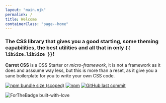 ```yaml
---
layout: "main.njk"
permalink: /
title: Welcome
containerClass: "page--home"
---
```


<div class="center">
  <div class="box" markdown="1">

### The CSS library that gives you a good starting, some theming capabilities, the best utilities and all that in only `{{ libSize.libSize }}`!

  </div>
</div>

<div class="center">

**Carrot CSS** is a CSS Starter or _micro-framework_, it is not a framework as it does and asssume way less, but this is more than a reset, as it give you a sane boilerplate for you to write your own CSS code.

[![npm bundle size (scoped)](https://img.shields.io/bundlephobia/min/carrot-css/0)](https://bundlephobia.com/result?p=carrot-css) [![npm](https://img.shields.io/npm/v/carrot-css)](https://www.npmjs.com/package/carrot-css) [![GitHub last commit](https://img.shields.io/github/last-commit/tomquinonero/carrot-css)](https://github.com/tomquinonero/carrot-css)

![ForTheBadge built-with-love](http://ForTheBadge.com/images/badges/built-with-love.svg)

</div>
